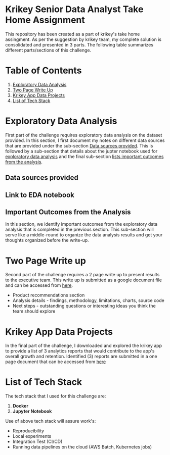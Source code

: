 # Krikey Senior Data Analyst Take Home Assignment
This repository has been created as a part of krikey's take home assingment. As per the suggestion by krikey team, my complete solution is consolidated and presented in 3 parts. The following table summarizes different parts/sections of this challenge.   

# Table of Contents
1. [Exploratory Data Analysis](#exploratory-data-analysis)
2. [Two Page Write Up](#two-page-write-up)
3. [Krikey App Data Projects](#krikey-app-data-projects)
4. [List of Tech Stack](#list-of-tech-stack)

# Exploratory Data Analysis
First part of the challenge requires exploratory data analysis on the dataset provided. In this section, I first document my notes on different data sources that are provided under the sub-section [Data sources provided](#data-sources-provided). This is followed by a sub-section that details about the jupter notebook used for [exploratory data analysis](#link-to-eda-notebook) and the final sub-section [lists important outcomes from the analysis](#important-outcomes-from-the-analysis).

## Data sources provided


## Link to EDA notebook


## Important Outcomes from the Analysis
In this section, we identify important outcomes from the exploratory data analysis that is completed in the previous section. This sub-section will serve like a middle-round to organize the data analysis results and get your thoughts organized before the write-up.  

# Two Page Write up
Second part of the challenge requires a 2 page write up to present results to the executive team. This write up is submitted as a google document file and can be accessed from [here]().

- Product recommendations section
- Analysis details - findings, methodology, limitations, charts, source code
- Next steps - outstanding questions or interesting ideas you think the team should explore

# Krikey App Data Projects
In the final part of the challenge, I downloaded and explored the krikey app to provide a list of 3 analytics reports that would contribute to the app's overall growth and retention. Identified (3) reports are submitted in a one page document that can be accessed from [here]()


# List of Tech Stack
The tech stack that I used for this challenge are:
1. **Docker** 
2. **Jupyter Notebook** 

Use of above tech stack will assure work's:
- Reproducibility
- Local experiments
- Integration Test (CI/CD)
- Running data pipelines on the cloud (AWS Batch, Kubernetes jobs)
